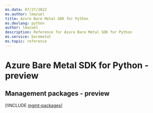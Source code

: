 ```yaml
---
ms.data: 07/27/2022
ms.author: lmazuel
title: Azure Bare Metal SDK for Python
ms.devlang: python
author: lmazuel
description: Reference for Azure Bare Metal SDK for Python
ms.service: baremetal
ms.topic: reference
---
```

# Azure Bare Metal SDK for Python - preview

## Management packages - preview
[!INCLUDE [mgmt-packages](bare-metal-mgmt-index.md)]
